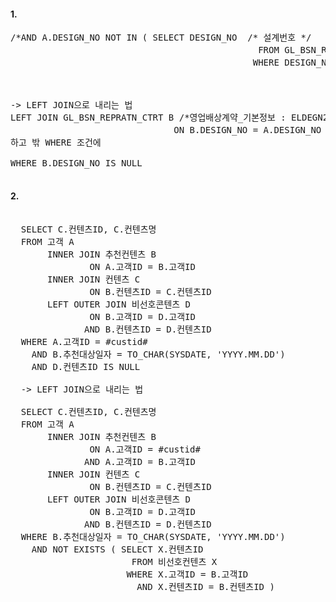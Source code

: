 #### 1. 
<pre>
/*AND A.DESIGN_NO NOT IN ( SELECT DESIGN_NO  /* 설계번호 */ 
                                               FROM GL_BSN_REPRATN_CTRT /*영업배상계약_기본정보 : ELDEGN22*/
                                              WHERE DESIGN_NO  /* 설계번호 */ = A.DESIGN_NO  /* 설계번호 */ )	*/



-> LEFT JOIN으로 내리는 법
LEFT JOIN GL_BSN_REPRATN_CTRT B /*영업배상계약_기본정보 : ELDEGN22*/
                               ON B.DESIGN_NO = A.DESIGN_NO  /* 설계번호 */
하고 밖 WHERE 조건에 

WHERE B.DESIGN_NO IS NULL

</pre>

#### 2. 
<pre>

  SELECT C.컨텐츠ID, C.컨텐츠명
  FROM 고객 A
       INNER JOIN 추천컨텐츠 B
               ON A.고객ID = B.고객ID
       INNER JOIN 컨텐츠 C
               ON B.컨텐츠ID = C.컨텐츠ID
       LEFT OUTER JOIN 비선호콘텐츠 D
               ON B.고객ID = D.고객ID 
              AND B.컨텐츠ID = D.컨텐츠ID
  WHERE A.고객ID = #custid#
    AND B.추천대상일자 = TO_CHAR(SYSDATE, 'YYYY.MM.DD')
    AND D.컨텐츠ID IS NULL

  -> LEFT JOIN으로 내리는 법
  
  SELECT C.컨텐츠ID, C.컨텐츠명
  FROM 고객 A
       INNER JOIN 추천컨텐츠 B
               ON A.고객ID = #custid#
              AND A.고객ID = B.고객ID
       INNER JOIN 컨텐츠 C
               ON B.컨텐츠ID = C.컨텐츠ID
       LEFT OUTER JOIN 비선호콘텐츠 D
               ON B.고객ID = D.고객ID 
              AND B.컨텐츠ID = D.컨텐츠ID
  WHERE B.추천대상일자 = TO_CHAR(SYSDATE, 'YYYY.MM.DD')
    AND NOT EXISTS ( SELECT X.컨텐츠ID 
                       FROM 비선호컨텐츠 X
                      WHERE X.고객ID = B.고객ID
                        AND X.컨텐츠ID = B.컨텐츠ID )
  
</pre>

